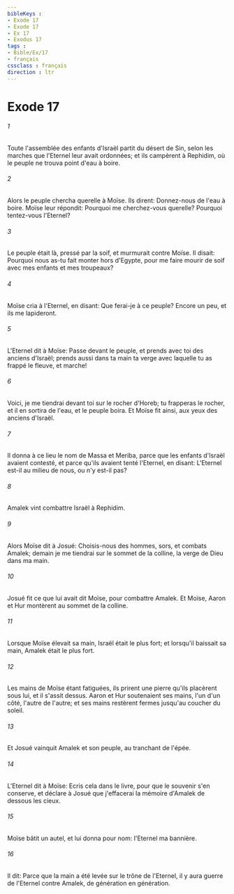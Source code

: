 ```yaml
---
bibleKeys : 
- Exode 17
- Exode 17
- Ex 17
- Exodus 17
tags : 
- Bible/Ex/17
- français
cssclass : français
direction : ltr
---
```


# Exode 17

###### 1
Toute l'assemblée des enfants d'Israël partit du désert de Sin, selon les marches que l'Eternel leur avait ordonnées; et ils campèrent à Rephidim, où le peuple ne trouva point d'eau à boire.
###### 2
Alors le peuple chercha querelle à Moïse. Ils dirent: Donnez-nous de l'eau à boire. Moïse leur répondit: Pourquoi me cherchez-vous querelle? Pourquoi tentez-vous l'Eternel?
###### 3
Le peuple était là, pressé par la soif, et murmurait contre Moïse. Il disait: Pourquoi nous as-tu fait monter hors d'Egypte, pour me faire mourir de soif avec mes enfants et mes troupeaux?
###### 4
Moïse cria à l'Eternel, en disant: Que ferai-je à ce peuple? Encore un peu, et ils me lapideront.
###### 5
L'Eternel dit à Moïse: Passe devant le peuple, et prends avec toi des anciens d'Israël; prends aussi dans ta main ta verge avec laquelle tu as frappé le fleuve, et marche!
###### 6
Voici, je me tiendrai devant toi sur le rocher d'Horeb; tu frapperas le rocher, et il en sortira de l'eau, et le peuple boira. Et Moïse fit ainsi, aux yeux des anciens d'Israël.
###### 7
Il donna à ce lieu le nom de Massa et Meriba, parce que les enfants d'Israël avaient contesté, et parce qu'ils avaient tenté l'Eternel, en disant: L'Eternel est-il au milieu de nous, ou n'y est-il pas?
###### 8
Amalek vint combattre Israël à Rephidim.
###### 9
Alors Moïse dit à Josué: Choisis-nous des hommes, sors, et combats Amalek; demain je me tiendrai sur le sommet de la colline, la verge de Dieu dans ma main.
###### 10
Josué fit ce que lui avait dit Moïse, pour combattre Amalek. Et Moïse, Aaron et Hur montèrent au sommet de la colline.
###### 11
Lorsque Moïse élevait sa main, Israël était le plus fort; et lorsqu'il baissait sa main, Amalek était le plus fort.
###### 12
Les mains de Moïse étant fatiguées, ils prirent une pierre qu'ils placèrent sous lui, et il s'assit dessus. Aaron et Hur soutenaient ses mains, l'un d'un côté, l'autre de l'autre; et ses mains restèrent fermes jusqu'au coucher du soleil.
###### 13
Et Josué vainquit Amalek et son peuple, au tranchant de l'épée.
###### 14
L'Eternel dit à Moïse: Ecris cela dans le livre, pour que le souvenir s'en conserve, et déclare à Josué que j'effacerai la mémoire d'Amalek de dessous les cieux.
###### 15
Moïse bâtit un autel, et lui donna pour nom: l'Eternel ma bannière.
###### 16
Il dit: Parce que la main a été levée sur le trône de l'Eternel, il y aura guerre de l'Eternel contre Amalek, de génération en génération.
